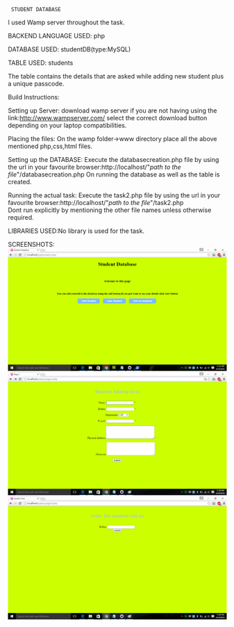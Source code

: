      STUDENT DATABASE
I used Wamp server throughout the task.

BACKEND LANGUAGE USED: php

DATABASE USED: studentDB(type:MySQL)

TABLE USED: students

The table contains the details that are asked 
while adding new student plus a unique passcode.

Build Instructions:

 Setting up Server:
  download wamp server if you are not having using the link:http://www.wampserver.com/
  select the correct download button depending on your laptop compatibilities.

 Placing the files:
  On the wamp folder->www directory place all the above mentioned php,css,html files.

 Setting up the DATABASE:
  Execute the databasecreation.php file by using the url in your favourite browser:http://localhost/"*path to the file*"/databasecreation.php
  On running the database as well as the table is created.

 Running the actual task:
  Execute the task2.php file by using the url in your favourite browser:http://localhost/"*path to the file*"/task2.php      
  Dont run explicitly by mentioning the other file names unless otherwise required.

LIBRARIES USED:No library is used for the task.

SCREENSHOTS:
![Start page](https://github.com/Arvindkrishna1997/SpiderInductions2016/raw/master/WebDev/task2/start%20page.png "Start page")
![add form](https://github.com/Arvindkrishna1997/SpiderInductions2016/raw/master/WebDev/task2/Addform.png "Add form")
![View Student](https://github.com/Arvindkrishna1997/SpiderInductions2016/raw/master/WebDev/task2/Viewstudent.png "View Student")  